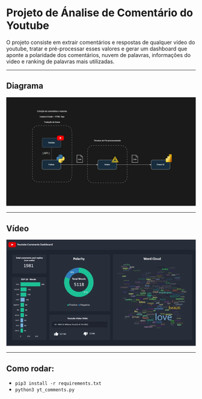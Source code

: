 # Projeto de Ánalise de Comentário do Youtube

O projeto consiste em extrair comentários e respostas de qualquer vídeo do youtube, tratar e pré-processar esses valores e gerar um dashboard que aponte a polaridade dos comentários, nuvem de palavras, informações do video e ranking de palavras mais utilizadas.

----
## Diagrama

![My Image](Diagramajpeg.jpeg)


---
## Vídeo

![My Image](Gif_Projeto.gif)

---
## Como rodar:
- ```pip3 install -r requirements.txt```
- ```python3 yt_comments.py```
